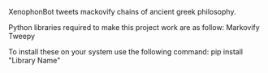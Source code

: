 XenophonBot tweets mackovify chains of ancient greek philosophy. 

Python libraries required to make this project work are as follow:
Markovify 
Tweepy

To install these on your system use the following command: 
pip install "Library Name"
